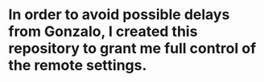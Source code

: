 # In order to avoid possible delays from Gonzalo, I created this repository to grant me full control of the remote settings.
